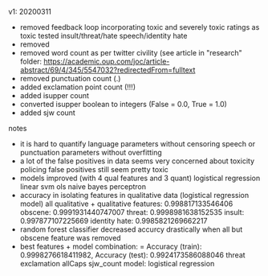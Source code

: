 v1: 20200311
- removed feedback loop incorporating toxic and severely toxic ratings as toxic
	tested insult/threat/hate speech/identity hate
- removed 
- removed word count as per twitter civility (see article in "research" folder: https://academic.oup.com/joc/article-abstract/69/4/345/5547032?redirectedFrom=fulltext
- removed punctuation count (.)
- added exclamation point count (!!!)
- added isupper count
- converted isupper boolean to integers (False = 0.0, True = 1.0)	
- added sjw count

notes
+ it is hard to quantify language parameters without censoring speech or punctuation parameters without overfitting
+ a lot of the false positives in data seems very concerned about toxicity policing
	false positives still seem pretty toxic
+ models improved (with 4 qual features and 3 quant)
	logistical regression
	linear svm
	ols 
	naive bayes
	perceptron
+ accuracy in isolating features in qualitative data (logistical regression model)
	all qualitative + qualitative features: 0.998817133546406
	obscene: 0.9991931440747007
	threat: 0.9998981638152535
	insult: 0.997877107225669
	identity hate: 0.9985821269662217
+ random forest classifier decreased accurcy drastically when all but obscene feature was removed
+ best features + model combination: = Accuracy (train): 0.9998276618411982, Accuracy (test): 0.9924173586088046 
	threat
	exclamation
	allCaps
	sjw_count
	model: logistical regression




